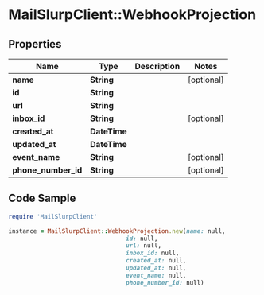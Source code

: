 # MailSlurpClient::WebhookProjection

## Properties

Name | Type | Description | Notes
------------ | ------------- | ------------- | -------------
**name** | **String** |  | [optional] 
**id** | **String** |  | 
**url** | **String** |  | 
**inbox_id** | **String** |  | [optional] 
**created_at** | **DateTime** |  | 
**updated_at** | **DateTime** |  | 
**event_name** | **String** |  | [optional] 
**phone_number_id** | **String** |  | [optional] 

## Code Sample

```ruby
require 'MailSlurpClient'

instance = MailSlurpClient::WebhookProjection.new(name: null,
                                 id: null,
                                 url: null,
                                 inbox_id: null,
                                 created_at: null,
                                 updated_at: null,
                                 event_name: null,
                                 phone_number_id: null)
```


